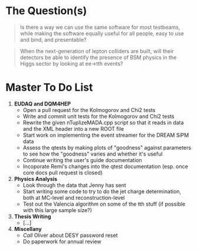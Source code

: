 # The Question(s)

>Is there a way we can use the same software for most testbeams, while making the software equally useful for all people, easy to use and bind, and presentable?

>When the next-generation of lepton colliders are built, will their detectors be able to identify the presence of BSM physics in the Higgs sector by looking at ee->tth events?

# Master To Do List
1. **EUDAQ and DQM4HEP**
   - Open a pull request for the Kolmogorov and Chi2 tests
   - Write and commit unit tests for the Kolmogorov and Chi2 tests
   - Rewrite the given nTuplizeMADA.cpp script so that it reads in data and the XML header into a new ROOT file
   - Start work on implementing the event streamer for the DREAM SiPM data
   - Assess the qtests by making plots of "goodness" against parameters to see how the "goodness" varies and whether it's useful
   - Continue writing the user's guide documentation
   - Incoporate Remi's changes into the qtest documentation (esp. once core docs pull request is closed)
3. **Physics Analysis**
   - Look through the data that Jenny has sent
   - Start writing some code to try to do the jet charge determination, both at MC-level and reconstruction-level
   - Test out the Valencia algorithm on some of the tth stuff (if possible with this large sample size?)
4. **Thesis Writing**
   - [...]
6. **Miscellany**
   - *Call* Oliver about DESY password reset
   - Do paperwork for annual review

